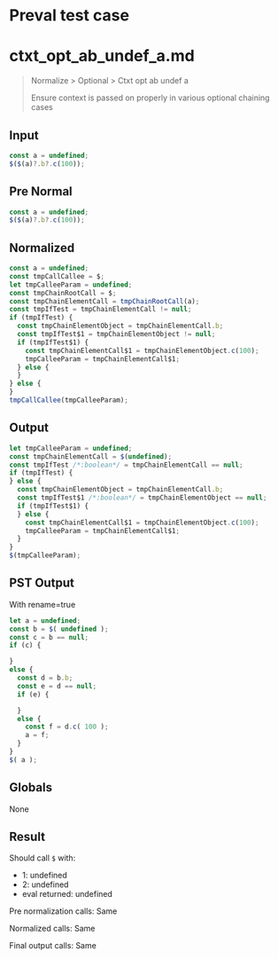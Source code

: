 # Preval test case

# ctxt_opt_ab_undef_a.md

> Normalize > Optional > Ctxt opt ab undef a
>
> Ensure context is passed on properly in various optional chaining cases

## Input

`````js filename=intro
const a = undefined;
$($(a)?.b?.c(100));
`````

## Pre Normal


`````js filename=intro
const a = undefined;
$($(a)?.b?.c(100));
`````

## Normalized


`````js filename=intro
const a = undefined;
const tmpCallCallee = $;
let tmpCalleeParam = undefined;
const tmpChainRootCall = $;
const tmpChainElementCall = tmpChainRootCall(a);
const tmpIfTest = tmpChainElementCall != null;
if (tmpIfTest) {
  const tmpChainElementObject = tmpChainElementCall.b;
  const tmpIfTest$1 = tmpChainElementObject != null;
  if (tmpIfTest$1) {
    const tmpChainElementCall$1 = tmpChainElementObject.c(100);
    tmpCalleeParam = tmpChainElementCall$1;
  } else {
  }
} else {
}
tmpCallCallee(tmpCalleeParam);
`````

## Output


`````js filename=intro
let tmpCalleeParam = undefined;
const tmpChainElementCall = $(undefined);
const tmpIfTest /*:boolean*/ = tmpChainElementCall == null;
if (tmpIfTest) {
} else {
  const tmpChainElementObject = tmpChainElementCall.b;
  const tmpIfTest$1 /*:boolean*/ = tmpChainElementObject == null;
  if (tmpIfTest$1) {
  } else {
    const tmpChainElementCall$1 = tmpChainElementObject.c(100);
    tmpCalleeParam = tmpChainElementCall$1;
  }
}
$(tmpCalleeParam);
`````

## PST Output

With rename=true

`````js filename=intro
let a = undefined;
const b = $( undefined );
const c = b == null;
if (c) {

}
else {
  const d = b.b;
  const e = d == null;
  if (e) {

  }
  else {
    const f = d.c( 100 );
    a = f;
  }
}
$( a );
`````

## Globals

None

## Result

Should call `$` with:
 - 1: undefined
 - 2: undefined
 - eval returned: undefined

Pre normalization calls: Same

Normalized calls: Same

Final output calls: Same
